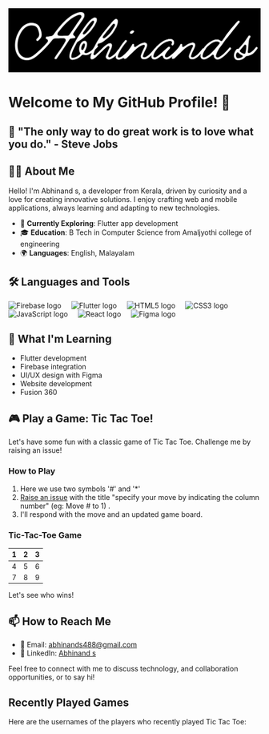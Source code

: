 <div align="center">
  <img src="banner.png" alt="Heading Image" />
</div>

# Welcome to My GitHub Profile! 🚀

## 🌟 "The only way to do great work is to love what you do." - Steve Jobs

## 👩‍💻 About Me

Hello! I'm Abhinand s, a developer from Kerala, driven by curiosity and a love for creating innovative solutions. I enjoy crafting web and mobile applications, always learning and adapting to new technologies.

- 🌱 **Currently Exploring**:  Flutter app development
- 🎓 **Education**: B Tech in Computer Science from Amaljyothi college of engineering
- 🌍 **Languages**: English, Malayalam


## 🛠 Languages and Tools

<div align="left">
  <img src="https://cdn.jsdelivr.net/gh/devicons/devicon/icons/firebase/firebase-plain-wordmark.svg" height="40" alt="Firebase logo" />
  <img width="12" />
  <img src="https://cdn.jsdelivr.net/gh/devicons/devicon/icons/flutter/flutter-original.svg" height="40" alt="Flutter logo" />
  <img width="12" />
  <img src="https://cdn.jsdelivr.net/gh/devicons/devicon/icons/html5/html5-original.svg" height="40" alt="HTML5 logo" />
  <img width="12" />
  <img src="https://cdn.jsdelivr.net/gh/devicons/devicon/icons/css3/css3-original.svg" height="40" alt="CSS3 logo" />
  <img width="12" />
  <img src="https://cdn.jsdelivr.net/gh/devicons/devicon/icons/javascript/javascript-original.svg" height="40" alt="JavaScript logo" />
  <img width="12" />
  <img src="https://cdn.jsdelivr.net/gh/devicons/devicon/icons/react/react-original.svg" height="40" alt="React logo" />
  <img width="12" />
  <img src="https://cdn.jsdelivr.net/gh/devicons/devicon/icons/figma/figma-original.svg" height="40" alt="Figma logo" />
</div>

## 🌱 What I'm Learning

- Flutter development
- Firebase integration
- UI/UX design with Figma
- Website development
- Fusion 360

## 🎮 Play a Game: Tic Tac Toe!

Let's have some fun with a classic game of Tic Tac Toe. Challenge me by raising an issue!

### How to Play

1. Here we use two symbols '#' and '*'
2. [Raise an issue](https://github.com/Abhinand-s/Abhinand-s/issues/new) with the title "specify your move by indicating the column number" (eg: Move # to 1) .
3. I'll respond with the move and an updated game board.

### Tic-Tac-Toe Game

|   1    |   2    |   3   |
|--------|--------|-------|
|   4    |   5    |   6   |
|   7    |   8    |   9   |


Let's see who wins!

## 📫 How to Reach Me

- 📧 Email: [abhinands488@gmail.com](mailto:abhinands488@gmail.com)
- 💼 LinkedIn: [Abhinand s](https://www.linkedin.com/in/abhinand-s-53378b238/)

Feel free to connect with me to discuss technology, and collaboration opportunities, or to say hi!

## Recently Played Games

Here are the usernames of the players who recently played Tic Tac Toe:

<!-- START_RECENTLY_PLAYED_GAMES -->

<!-- END_RECENTLY_PLAYED_GAMES -->
